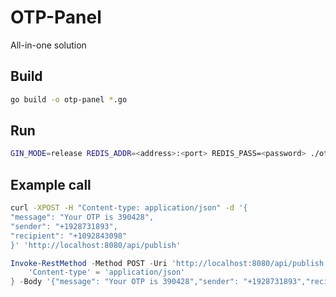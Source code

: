 # OTP-Panel

All-in-one solution

## Build
```sh
go build -o otp-panel *.go
```

## Run
```sh
GIN_MODE=release REDIS_ADDR=<address>:<port> REDIS_PASS=<password> ./otp-panel
```

## Example call
```sh
curl -XPOST -H "Content-type: application/json" -d '{
"message": "Your OTP is 390428",
"sender": "+1928731893",
"recipient": "+1092843098"
}' 'http://localhost:8080/api/publish'
```

```powershell
Invoke-RestMethod -Method POST -Uri 'http://localhost:8080/api/publish' -Verbose:$false -Headers @{
    'Content-type' = 'application/json'
} -Body '{"message": "Your OTP is 390428","sender": "+1928731893","recipient": "+1092843098"}'
```

